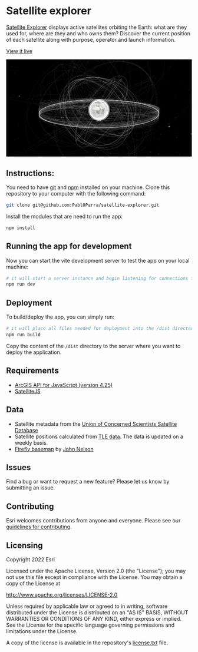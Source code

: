 # Satellite explorer

[Satellite Explorer](https://geoxc-apps.bd.esri.com/space/satellite-explorer/) displays active satellites orbiting the Earth: what are they used for, where are they and who owns them? Discover the current position of each satellite along with purpose, operator and launch information.

[View it live](https://geoxc-apps.bd.esri.com/space/satellite-explorer/)

[![App](./public/assets/image.jpeg)](https://geoxc-apps.bd.esri.com/space/satellite-explorer/)

## Instructions:

You need to have [git](https://git-scm.com/) and [npm](https://www.npmjs.com/) installed on your machine.
Clone this repository to your computer with the following command:

```sh
git clone git@github.com:Pabl0Parra/satellite-explorer.git
```

Install the modules that are need to run the app:

```sh
npm install
```

## Running the app for development

Now you can start the vite development server to test the app on your local machine:

```sh
# it will start a server instance and begin listening for connections from localhost on port 3000
npm run dev
```

## Deployment

To build/deploy the app, you can simply run:

```sh
# it will place all files needed for deployment into the /dist directory
npm run build
```

Copy the content of the `/dist` directory to the server where you want to deploy the application.

## Requirements

- [ArcGIS API for JavaScript (version 4.25)](https://developers.arcgis.com/javascript/index.html)
- [SatelliteJS](https://github.com/shashwatak/satellite-js)

## Data

- Satellite metadata from the [Union of Concerned Scientists Satellite Database](https://www.ucsusa.org/resources/satellite-database)
- Satellite positions calculated from [TLE data](https://celestrak.com/NORAD/elements/active.txt). The data is updated on a weekly basis.
- [Firefly basemap](https://www.arcgis.com/home/item.html?id=a66bfb7dd3b14228bf7ba42b138fe2ea) by [John Nelson](https://www.esri.com/arcgis-blog/author/j_nelson/)

## Issues

Find a bug or want to request a new feature? Please let us know by submitting an issue.

## Contributing

Esri welcomes contributions from anyone and everyone. Please see our [guidelines for contributing](https://github.com/esri/contributing).

## Licensing

Copyright 2022 Esri

Licensed under the Apache License, Version 2.0 (the "License");
you may not use this file except in compliance with the License.
You may obtain a copy of the License at

http://www.apache.org/licenses/LICENSE-2.0

Unless required by applicable law or agreed to in writing, software
distributed under the License is distributed on an "AS IS" BASIS,
WITHOUT WARRANTIES OR CONDITIONS OF ANY KIND, either express or implied.
See the License for the specific language governing permissions and
limitations under the License.

A copy of the license is available in the repository's [license.txt](license.txt) file.
